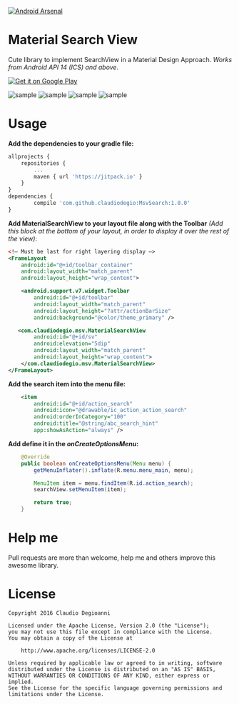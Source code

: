 [![Android Arsenal](https://img.shields.io/badge/Android%20Arsenal-Material%20Search%20View-brightgreen.svg?style=flat)](https://android-arsenal.com/details/1/4765)

# Material Search View
Cute library to implement SearchView in a Material Design Approach. *Works from Android API 14 (ICS) and above*.

<a href="https://play.google.com/store/apps/details?id=com.claudiodegio.sample.msv">
  <img alt="Get it on Google Play"
       src="https://developer.android.com/images/brand/en_generic_rgb_wo_60.png" />
</a>

![sample](https://raw.githubusercontent.com/claudiodegio/MsvSearch/master/screen/Resized-1.png)
![sample](https://raw.githubusercontent.com/claudiodegio/MsvSearch/master/screen/Resized-2.png)
![sample](https://raw.githubusercontent.com/claudiodegio/MsvSearch/master/screen/Resized-3.png)
![sample](https://raw.githubusercontent.com/claudiodegio/MsvSearch/master/screen/Resized-4.png)


# Usage
**Add the dependencies to your gradle file:**
```javascript
allprojects {
    repositories {
        ...
        maven { url 'https://jitpack.io' }
    }
}
dependencies {
        compile 'com.github.claudiodegio:MsvSearch:1.0.0'
}
```
**Add MaterialSearchView to your layout file along with the Toolbar** *(Add this block at the bottom of your layout, in order to display it over the rest of the view)*:

```xml
<!— Must be last for right layering display —>
<FrameLayout
    android:id="@+id/toolbar_container"
    android:layout_width="match_parent"
    android:layout_height="wrap_content">

    <android.support.v7.widget.Toolbar
        android:id="@+id/toolbar"
        android:layout_width="match_parent"
        android:layout_height="?attr/actionBarSize"
        android:background="@color/theme_primary" />

   <com.claudiodegio.msv.MaterialSearchView
        android:id="@+id/sv"
        android:elevation="5dip"
        android:layout_width="match_parent"
        android:layout_height="wrap_content">
    </com.claudiodegio.msv.MaterialSearchView>
</FrameLayout>
```

**Add the search item into the menu file:**
```xml
	<item
        android:id="@+id/action_search"
        android:icon="@drawable/ic_action_action_search"
        android:orderInCategory="100"
        android:title="@string/abc_search_hint"
        app:showAsAction="always" />
```
**Add define it in the *onCreateOptionsMenu*:**
```java
	@Override
	public boolean onCreateOptionsMenu(Menu menu) {
        getMenuInflater().inflate(R.menu.menu_main, menu);

        MenuItem item = menu.findItem(R.id.action_search);
        searchView.setMenuItem(item);

        return true;
    }
```

# Help me
Pull requests are more than welcome, help me and others improve this awesome library.

# License
	Copyright 2016 Claudio Degioanni

	Licensed under the Apache License, Version 2.0 (the "License");
	you may not use this file except in compliance with the License.
	You may obtain a copy of the License at

		http://www.apache.org/licenses/LICENSE-2.0

	Unless required by applicable law or agreed to in writing, software
	distributed under the License is distributed on an "AS IS" BASIS,
	WITHOUT WARRANTIES OR CONDITIONS OF ANY KIND, either express or implied.
	See the License for the specific language governing permissions and
	limitations under the License.